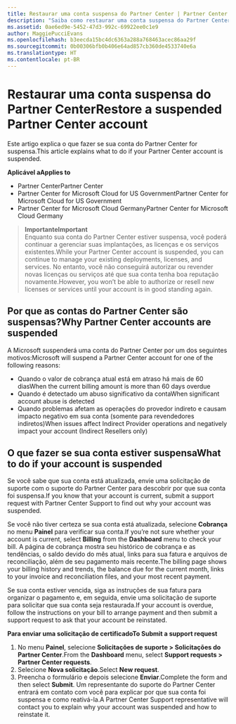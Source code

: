 ```yaml
---
title: Restaurar uma conta suspensa do Partner Center | Partner Center
description: "Saiba como restaurar uma conta suspensa do Partner Center, por que acontece a suspensão da conta de parceiro e como você pode usar sua conta durante a suspensão."
ms.assetid: 0ae6ed9e-5452-47d3-992c-69922ee0c1e9
author: MaggiePucciEvans
ms.openlocfilehash: b3eecda15bc4dc6363a288a768463acec86aa29f
ms.sourcegitcommit: 0b00306bfb0b406e64ad857cb360de4533740e6a
ms.translationtype: HT
ms.contentlocale: pt-BR
---
```

# <a name="restore-a-suspended-partner-center-account"></a><span data-ttu-id="493c4-103">Restaurar uma conta suspensa do Partner Center</span><span class="sxs-lookup"><span data-stu-id="493c4-103">Restore a suspended Partner Center account</span></span>

<span data-ttu-id="493c4-104">Este artigo explica o que fazer se sua conta do Partner Center for suspensa.</span><span class="sxs-lookup"><span data-stu-id="493c4-104">This article explains what to do if your Partner Center account is suspended.</span></span>

**<span data-ttu-id="493c4-105">Aplicável a</span><span class="sxs-lookup"><span data-stu-id="493c4-105">Applies to</span></span>**

-  <span data-ttu-id="493c4-106">Partner Center</span><span class="sxs-lookup"><span data-stu-id="493c4-106">Partner Center</span></span>
-  <span data-ttu-id="493c4-107">Partner Center for Microsoft Cloud for US Government</span><span class="sxs-lookup"><span data-stu-id="493c4-107">Partner Center for Microsoft Cloud for US Government</span></span>
-  <span data-ttu-id="493c4-108">Partner Center for Microsoft Cloud Germany</span><span class="sxs-lookup"><span data-stu-id="493c4-108">Partner Center for Microsoft Cloud Germany</span></span>

>**<span data-ttu-id="493c4-109">Importante</span><span class="sxs-lookup"><span data-stu-id="493c4-109">Important</span></span>**<br>
<span data-ttu-id="493c4-110">Enquanto sua conta do Partner Center estiver suspensa, você poderá continuar a gerenciar suas implantações, as licenças e os serviços existentes.</span><span class="sxs-lookup"><span data-stu-id="493c4-110">While your Partner Center account is suspended, you can continue to manage your existing deployments, licenses, and services.</span></span> <span data-ttu-id="493c4-111">No entanto, você não conseguirá autorizar ou revender novas licenças ou serviços até que sua conta tenha boa reputação novamente.</span><span class="sxs-lookup"><span data-stu-id="493c4-111">However, you won’t be able to authorize or resell new licenses or services until your account is in good standing again.</span></span>

## <a name="why-partner-center-accounts-are-suspended"></a><span data-ttu-id="493c4-112">Por que as contas do Partner Center são suspensas?</span><span class="sxs-lookup"><span data-stu-id="493c4-112">Why Partner Center accounts are suspended</span></span>

<span data-ttu-id="493c4-113">A Microsoft suspenderá uma conta do Partner Center por um dos seguintes motivos:</span><span class="sxs-lookup"><span data-stu-id="493c4-113">Microsoft will suspend a Partner Center account for one of the following reasons:</span></span>

- <span data-ttu-id="493c4-114">Quando o valor de cobrança atual está em atraso há mais de 60 dias</span><span class="sxs-lookup"><span data-stu-id="493c4-114">When the current billing amount is more than 60 days overdue</span></span> 
- <span data-ttu-id="493c4-115">Quando é detectado um abuso significativo da conta</span><span class="sxs-lookup"><span data-stu-id="493c4-115">When significant account abuse is detected</span></span>
- <span data-ttu-id="493c4-116">Quando problemas afetam as operações do provedor indireto e causam impacto negativo em sua conta (somente para revendedores indiretos)</span><span class="sxs-lookup"><span data-stu-id="493c4-116">When issues affect Indirect Provider operations and negatively impact your account (Indirect Resellers only)</span></span>

## <a name="what-to-do-if-your-account-is-suspended"></a><span data-ttu-id="493c4-117">O que fazer se sua conta estiver suspensa</span><span class="sxs-lookup"><span data-stu-id="493c4-117">What to do if your account is suspended</span></span>

<span data-ttu-id="493c4-118">Se você sabe que sua conta está atualizada, envie uma solicitação de suporte com o suporte do Partner Center para descobrir por que sua conta foi suspensa.</span><span class="sxs-lookup"><span data-stu-id="493c4-118">If you know that your account is current, submit a support request with Partner Center Support to find out why your account was suspended.</span></span> 

<span data-ttu-id="493c4-119">Se você não tiver certeza se sua conta está atualizada, selecione **Cobrança** no menu **Painel** para verificar sua conta.</span><span class="sxs-lookup"><span data-stu-id="493c4-119">If you’re not sure whether your account is current, select **Billing** from the **Dashboard** menu to check your bill.</span></span> <span data-ttu-id="493c4-120">A página de cobrança mostra seu histórico de cobrança e as tendências, o saldo devido do mês atual, links para sua fatura e arquivos de reconciliação, além de seu pagamento mais recente.</span><span class="sxs-lookup"><span data-stu-id="493c4-120">The billing page shows your billing history and trends, the balance due for the current month, links to your invoice and reconciliation files, and your most recent payment.</span></span>

<span data-ttu-id="493c4-121">Se sua conta estiver vencida, siga as instruções de sua fatura para organizar o pagamento e, em seguida, envie uma solicitação de suporte para solicitar que sua conta seja restaurada.</span><span class="sxs-lookup"><span data-stu-id="493c4-121">If your account is overdue, follow the instructions on your bill to arrange payment and then submit a support request to ask that your account be reinstated.</span></span> 

**<span data-ttu-id="493c4-122">Para enviar uma solicitação de certificado</span><span class="sxs-lookup"><span data-stu-id="493c4-122">To Submit a support request</span></span>**

1.    <span data-ttu-id="493c4-123">No menu **Painel**, selecione **Solicitações de suporte > Solicitações do Partner Center**.</span><span class="sxs-lookup"><span data-stu-id="493c4-123">From the **Dashboard** menu, select **Support requests > Partner Center requests**.</span></span>
2.    <span data-ttu-id="493c4-124">Selecione **Nova solicitação**.</span><span class="sxs-lookup"><span data-stu-id="493c4-124">Select **New request**.</span></span> 
3.    <span data-ttu-id="493c4-125">Preencha o formulário e depois selecione **Enviar**.</span><span class="sxs-lookup"><span data-stu-id="493c4-125">Complete the form and then select **Submit**.</span></span> <span data-ttu-id="493c4-126">Um representante do suporte do Partner Center entrará em contato com você para explicar por que sua conta foi suspensa e como reativá-la.</span><span class="sxs-lookup"><span data-stu-id="493c4-126">A Partner Center Support representative will contact you to explain why your account was suspended and how to reinstate it.</span></span>



